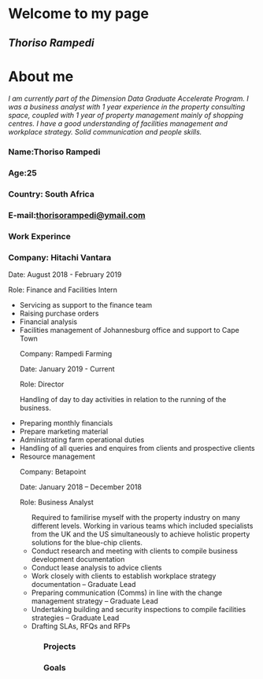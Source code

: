 # Welcome to my page
## *Thoriso Rampedi*

# About me
*I am currently part of the Dimension Data Graduate Accelerate Program. I was a business analyst with 1 year experience in the property consulting space, coupled with 1 year of property management mainly of shopping centres. I have a good understanding of facilities management and workplace strategy. Solid communication and people skills.* 

### Name:Thoriso Rampedi
### Age:25
### Country: South Africa
### E-mail:thorisorampedi@ymail.com

 

### Work Experince 
### Company: Hitachi Vantara

Date: August 2018 - February 2019

Role: Finance and Facilities Intern
<ul>
<li>Servicing as support to the finance team
<li>Raising purchase orders</li>
<li>Financial analysis</li>
<li>Facilities management of Johannesburg office and support to Cape Town</li>

Company: Rampedi Farming

Date: January 2019 - Current

Role: Director

Handling of day to day activities in relation to the running of the business.
<li>Preparing monthly financials</li>
<li>Prepare marketing material</li>
<li>Administrating farm operational duties
<li>Handling of all queries and enquires from clients and prospective clients</li>
<li>Resource management</li>

Company: Betapoint

Date: January 2018 – December 2018

Role: Business Analyst
<ul>
Required to familirise myself with the property industry on many different levels.
Working in various teams which included specialists from the UK and the US
simultaneously to achieve holistic property solutions for the blue-chip clients.
<li>Conduct research and meeting with clients to compile business development documentation</li>
<li>Conduct lease analysis to advice clients</li>
<li>Work closely with clients to establish workplace strategy documentation – Graduate Lead</li>
<li>Preparing communication (Comms) in line with the change management strategy – Graduate Lead</li>
<li>Undertaking building and security inspections to compile facilities strategies – Graduate Lead</li>
<li>Drafting SLAs, RFQs and RFPs</li>
<ul>
 

 
 

### Projects

 

 
 
### Goals

 

 
